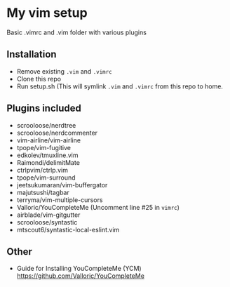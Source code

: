 # My vim setup
Basic .vimrc and .vim folder with various plugins

## Installation
- Remove existing `.vim` and `.vimrc`
- Clone this repo
- Run setup.sh (This will symlink `.vim` and `.vimrc` from this repo to home.

## Plugins included
- scrooloose/nerdtree
- scrooloose/nerdcommenter
- vim-airline/vim-airline
- tpope/vim-fugitive
- edkolev/tmuxline.vim
- Raimondi/delimitMate
- ctrlpvim/ctrlp.vim
- tpope/vim-surround
- jeetsukumaran/vim-buffergator
- majutsushi/tagbar
- terryma/vim-multiple-cursors
- Valloric/YouCompleteMe (Uncomment line #25 in `vimrc`)
- airblade/vim-gitgutter
- scrooloose/syntastic
- mtscout6/syntastic-local-eslint.vim

## Other
- Guide for Installing YouCompleteMe (YCM) https://github.com/Valloric/YouCompleteMe
